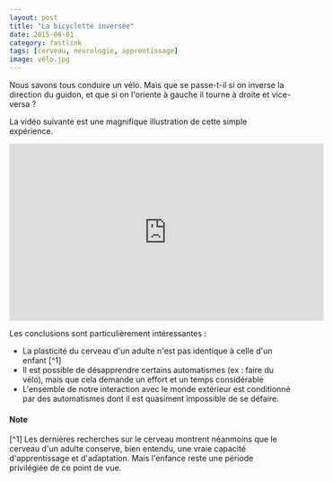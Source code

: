 ```yaml
---
layout: post
title: "La bicyclette inversée"
date: 2015-06-01
category: fastlink
tags: [cerveau, neurologie, apprentissage]
image: vélo.jpg
---
```


Nous savons tous conduire un vélo. Mais que se passe-t-il si on inverse la direction du guidon, et que si on l'oriente à gauche il tourne à droite et vice-versa ?

La vidéo suivante est une magnifique illustration de cette simple expérience.



<iframe width="560" height="315" src="https://www.youtube.com/embed/MFzDaBzBlL0" frameborder="0" allowfullscreen></iframe>

Les conclusions sont particulièrement intéressantes :

- La plasticité du cerveau d'un adulte n'est pas identique à celle d'un enfant [^1]
- Il est possible de désapprendre certains automatismes (ex : faire du vélo), mais que cela demande un effort et un temps considérable
- L'ensemble de notre interaction avec le monde extérieur est conditionné par des automatismes dont il est quasiment impossible de se défaire.

<!--more-->

#### Note ####
[^1] Les dernières recherches sur le cerveau montrent néanmoins que le cerveau d'un adulte conserve, bien entendu, une vraie capacité d'apprentissage et d'adaptation. Mais l'enfance reste une période privilégiée de ce point de vue.